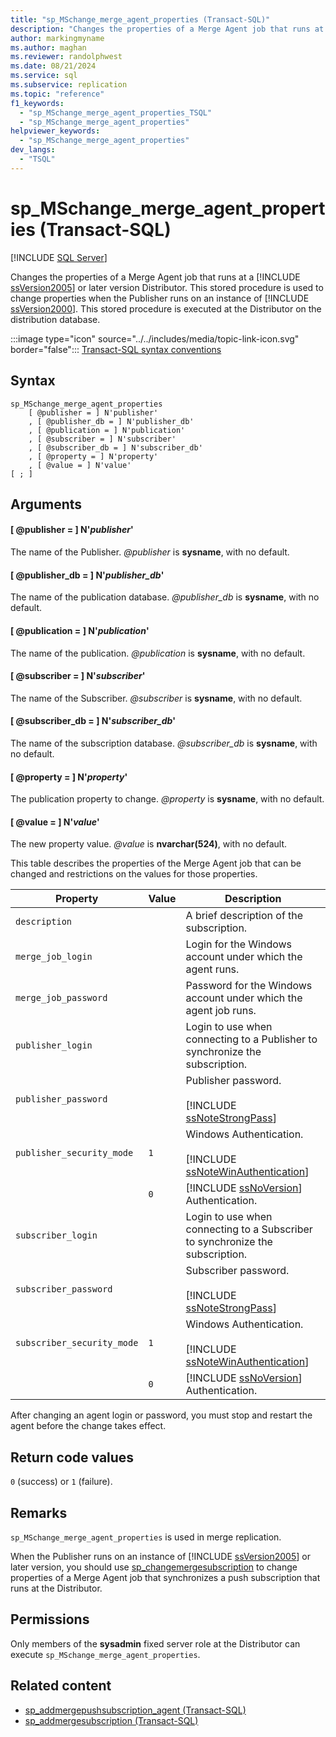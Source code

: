```yaml
---
title: "sp_MSchange_merge_agent_properties (Transact-SQL)"
description: "Changes the properties of a Merge Agent job that runs at a SQL Server 2005 or later version Distributor."
author: markingmyname
ms.author: maghan
ms.reviewer: randolphwest
ms.date: 08/21/2024
ms.service: sql
ms.subservice: replication
ms.topic: "reference"
f1_keywords:
  - "sp_MSchange_merge_agent_properties_TSQL"
  - "sp_MSchange_merge_agent_properties"
helpviewer_keywords:
  - "sp_MSchange_merge_agent_properties"
dev_langs:
  - "TSQL"
---
```

# sp_MSchange_merge_agent_properties (Transact-SQL)

[!INCLUDE [SQL Server](../../includes/applies-to-version/sqlserver.md)]

Changes the properties of a Merge Agent job that runs at a [!INCLUDE [ssVersion2005](../../includes/ssversion2005-md.md)] or later version Distributor. This stored procedure is used to change properties when the Publisher runs on an instance of [!INCLUDE [ssVersion2000](../../includes/ssversion2000-md.md)]. This stored procedure is executed at the Distributor on the distribution database.

:::image type="icon" source="../../includes/media/topic-link-icon.svg" border="false"::: [Transact-SQL syntax conventions](../../t-sql/language-elements/transact-sql-syntax-conventions-transact-sql.md)

## Syntax

```syntaxsql
sp_MSchange_merge_agent_properties
    [ @publisher = ] N'publisher'
    , [ @publisher_db = ] N'publisher_db'
    , [ @publication = ] N'publication'
    , [ @subscriber = ] N'subscriber'
    , [ @subscriber_db = ] N'subscriber_db'
    , [ @property = ] N'property'
    , [ @value = ] N'value'
[ ; ]
```

## Arguments

#### [ @publisher = ] N'*publisher*'

The name of the Publisher. *@publisher* is **sysname**, with no default.

#### [ @publisher_db = ] N'*publisher_db*'

The name of the publication database. *@publisher_db* is **sysname**, with no default.

#### [ @publication = ] N'*publication*'

The name of the publication. *@publication* is **sysname**, with no default.

#### [ @subscriber = ] N'*subscriber*'

The name of the Subscriber. *@subscriber* is **sysname**, with no default.

#### [ @subscriber_db = ] N'*subscriber_db*'

The name of the subscription database. *@subscriber_db* is **sysname**, with no default.

#### [ @property = ] N'*property*'

The publication property to change. *@property* is **sysname**, with no default.

#### [ @value = ] N'*value*'

The new property value. *@value* is **nvarchar(524)**, with no default.

This table describes the properties of the Merge Agent job that can be changed and restrictions on the values for those properties.

| Property | Value | Description |
| --- | --- | --- |
| `description` | | A brief description of the subscription. |
| `merge_job_login` | | Login for the Windows account under which the agent runs. |
| `merge_job_password` | | Password for the Windows account under which the agent job runs. |
| `publisher_login` | | Login to use when connecting to a Publisher to synchronize the subscription. |
| `publisher_password` | | Publisher password.<br /><br />[!INCLUDE [ssNoteStrongPass](../../includes/ssnotestrongpass-md.md)] |
| `publisher_security_mode` | `1` | Windows Authentication.<br /><br />[!INCLUDE [ssNoteWinAuthentication](../../includes/ssnotewinauthentication-md.md)] |
| | `0` | [!INCLUDE [ssNoVersion](../../includes/ssnoversion-md.md)] Authentication. |
| `subscriber_login` | | Login to use when connecting to a Subscriber to synchronize the subscription. |
| `subscriber_password` | | Subscriber password.<br /><br />[!INCLUDE [ssNoteStrongPass](../../includes/ssnotestrongpass-md.md)] |
| `subscriber_security_mode` | `1` | Windows Authentication.<br /><br />[!INCLUDE [ssNoteWinAuthentication](../../includes/ssnotewinauthentication-md.md)] |
| | `0` | [!INCLUDE [ssNoVersion](../../includes/ssnoversion-md.md)] Authentication. |

After changing an agent login or password, you must stop and restart the agent before the change takes effect.

## Return code values

`0` (success) or `1` (failure).

## Remarks

`sp_MSchange_merge_agent_properties` is used in merge replication.

When the Publisher runs on an instance of [!INCLUDE [ssVersion2005](../../includes/ssversion2005-md.md)] or later version, you should use [sp_changemergesubscription](sp-changemergesubscription-transact-sql.md) to change properties of a Merge Agent job that synchronizes a push subscription that runs at the Distributor.

## Permissions

Only members of the **sysadmin** fixed server role at the Distributor can execute `sp_MSchange_merge_agent_properties`.

## Related content

- [sp_addmergepushsubscription_agent (Transact-SQL)](sp-addmergepushsubscription-agent-transact-sql.md)
- [sp_addmergesubscription (Transact-SQL)](sp-addmergesubscription-transact-sql.md)
